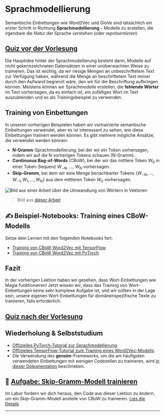 <!--
CO_OP_TRANSLATOR_METADATA:
{
  "original_hash": "7ba20f54a5bfcd6521018cdfb17c7c57",
  "translation_date": "2025-09-23T12:23:03+00:00",
  "source_file": "lessons/5-NLP/15-LanguageModeling/README.md",
  "language_code": "de"
}
-->
# Sprachmodellierung

Semantische Einbettungen wie Word2Vec und GloVe sind tatsächlich ein erster Schritt in Richtung **Sprachmodellierung** – Modelle zu erstellen, die irgendwie die *Natur* der Sprache *verstehen* (oder *repräsentieren*).

## [Quiz vor der Vorlesung](https://ff-quizzes.netlify.app/en/ai/quiz/29)

Die Hauptidee hinter der Sprachmodellierung besteht darin, Modelle auf nicht gekennzeichneten Datensätzen in einer unüberwachten Weise zu trainieren. Das ist wichtig, da wir riesige Mengen an unbeschriftetem Text zur Verfügung haben, während die Menge an beschriftetem Text immer durch den Aufwand begrenzt wäre, den wir für die Beschriftung aufbringen können. Meistens können wir Sprachmodelle erstellen, die **fehlende Wörter** im Text vorhersagen, da es einfach ist, ein zufälliges Wort im Text auszublenden und es als Trainingsbeispiel zu verwenden.

## Training von Einbettungen

In unseren vorherigen Beispielen haben wir vortrainierte semantische Einbettungen verwendet, aber es ist interessant zu sehen, wie diese Einbettungen trainiert werden können. Es gibt mehrere mögliche Ansätze, die verwendet werden können:

* **N-Gramm**-Sprachmodellierung, bei der wir ein Token vorhersagen, indem wir auf die N vorherigen Tokens schauen (N-Gramm).
* **Continuous Bag-of-Words** (CBoW), bei der wir das mittlere Token $W_0$ in einer Token-Sequenz $W_{-N}$, ..., $W_N$ vorhersagen.
* **Skip-Gramm**, bei dem wir eine Menge benachbarter Tokens {$W_{-N},\dots, W_{-1}, W_1,\dots, W_N$} aus dem mittleren Token $W_0$ vorhersagen.

![Bild aus einer Arbeit über die Umwandlung von Wörtern in Vektoren](../../../../../translated_images/example-algorithms-for-converting-words-to-vectors.fbe9207a726922f6f0f5de66427e8a6eda63809356114e28fb1fa5f4a83ebda7.de.png)

> Bild aus [dieser Arbeit](https://arxiv.org/pdf/1301.3781.pdf)

## ✍️ Beispiel-Notebooks: Training eines CBoW-Modells

Setze dein Lernen mit den folgenden Notebooks fort:

* [Training von CBoW Word2Vec mit TensorFlow](CBoW-TF.ipynb)
* [Training von CBoW Word2Vec mit PyTorch](CBoW-PyTorch.ipynb)

## Fazit

In der vorherigen Lektion haben wir gesehen, dass Wort-Einbettungen wie Magie funktionieren! Jetzt wissen wir, dass das Training von Wort-Einbettungen keine sehr komplexe Aufgabe ist, und wir sollten in der Lage sein, unsere eigenen Wort-Einbettungen für domänenspezifische Texte zu trainieren, falls erforderlich.

## [Quiz nach der Vorlesung](https://ff-quizzes.netlify.app/en/ai/quiz/30)

## Wiederholung & Selbststudium

* [Offizielles PyTorch-Tutorial zur Sprachmodellierung](https://pytorch.org/tutorials/beginner/nlp/word_embeddings_tutorial.html).
* [Offizielles TensorFlow-Tutorial zum Training eines Word2Vec-Modells](https://www.TensorFlow.org/tutorials/text/word2vec).
* Die Verwendung des **gensim**-Frameworks, um die am häufigsten verwendeten Einbettungen mit wenigen Codezeilen zu trainieren, wird [in dieser Dokumentation](https://pytorch.org/tutorials/beginner/nlp/word_embeddings_tutorial.html) beschrieben.

## 🚀 [Aufgabe: Skip-Gramm-Modell trainieren](lab/README.md)

Im Labor fordern wir dich heraus, den Code aus dieser Lektion zu ändern, um ein Skip-Gramm-Modell anstelle von CBoW zu trainieren. [Lies die Details](lab/README.md)

---

